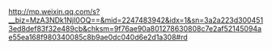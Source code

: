 http://mp.weixin.qq.com/s?__biz=MzA3NDk1NjI0OQ==&mid=2247483942&idx=1&sn=3a2a223d3004513ed8def83f32e489cb&chksm=9f76ae90a801278630808c7e2af52145094ae55ea168f980340085c8b9ae0dc040d6e2d1a308#rd
